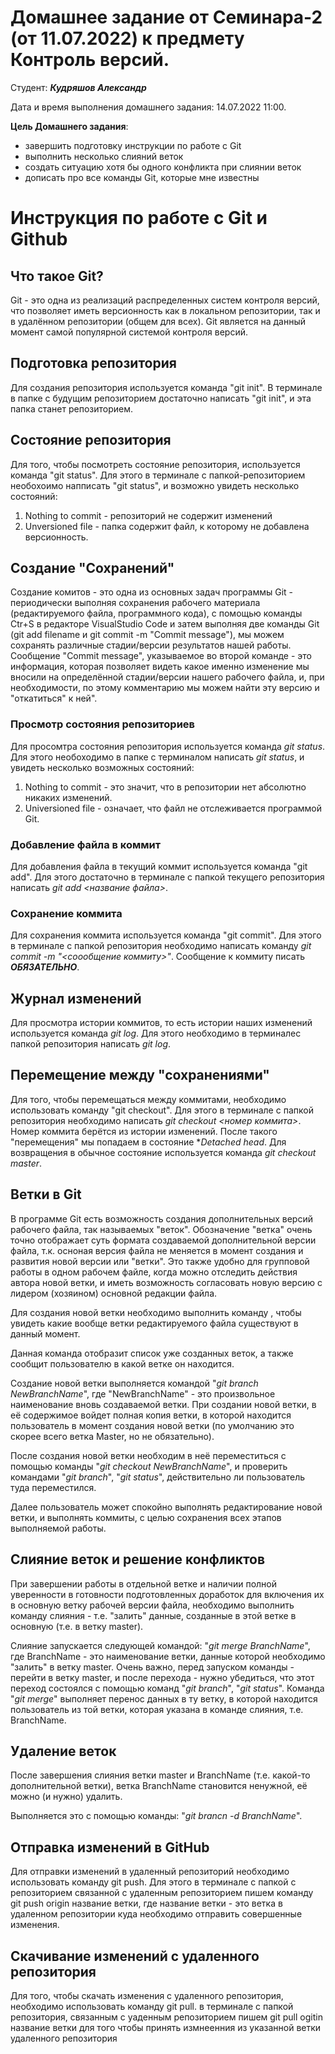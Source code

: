 # **Домашнее задание от Семинара-2 (от 11.07.2022) к предмету Контроль версий**.

Студент: **_Кудряшов Александр_**

Дата и время выполнения домашнего задания: 14.07.2022 11:00.

**Цель Домашнего задания**: 
* завершить подготовку инструкции по работе с Git
* выполнить несколько слияний веток
* создать ситуацию хотя бы одного конфликта при слиянии веток
* дописать про все команды Git, которые мне известны


# Инструкция по работе с Git и Github

## Что такое Git?

Git - это одна из реализаций распределенных систем контроля версий, что позволяет иметь версионность как в локальном репозитории, так и в удалённом репозитории (общем для всех). Git 
является на данный момент самой популярной системой контроля версий.

## Подготовка репозитория
Для создания репозитория используется команда "git init". В терминале в папке с будущим репозиторием достаточно написать "git init", и эта папка станет репозиторием.

## Состояние репозитория
Для того, чтобы посмотреть состояние репозитория, используется команда "git  status". Для этого в терминале с папкой-репозиторием необохоимо напписать "git status", и возможно увидеть несколько состояний:
1. Nothing to commit - репозиторий не содержит изменений
2. Unversioned file - папка содержит файл, к которому не добавлена версионность.

## Создание "Cохранений"

Создание комитов - это одна из основных задач программы Git -  периодически выполняя сохранения рабочего материала (редактируемого файла, программного кода), с помощью команды Ctr+S в редакторе VisualStudio Code и затем выполняя две команды Git (git add filename и git commit -m "Commit message"), мы можем сохранять различные стадии/версии результатов нашей работы. Сообщение "Commit message", указываемое во второй команде - это информация, которая позволяет видеть какое именно изменение мы вносили на определённой стадии/версии нашего рабочего файла, и, при необходимости, по этому комментарию мы можем найти эту версию и "откатиться" к ней".


### Просмотр состояния репозиториев


Для просомтра состояния репозитория используется команда *git status*.  Для этого необоходимо в папке с терминалом написать *git status*, и увидеть несколько возможных состояний:
1. Nothing to commit - это значит, что в репозитории нет абсолютно никаких изменений.
2. Universioned file - означает, что файл не отслеживается программой Git.


### Добавление файла в коммит

Для добавления файла в текущий коммит используется команда "git add". Для этого достаточно в терминале с папкой текущего репозитория написать *git add <название файла>*.

### Сохранение коммита
Для сохранения коммита используется команда "git commit". Для этого в терминале с папкой репозитория необходимо написать команду *git commit -m "<соообщение коммиту>"*. Сообщение к коммиту писать ***ОБЯЗАТЕЛЬНО***.


## Журнал изменений
Для просмотра истории коммитов, то есть истории наших изменений используется команда *git log*. Для этого необходимо в терминалес папкой репозитория написать *git log*. 

## Перемещение между "сохранениями"

Для того, чтобы перемещаться между коммитами, необходимо использовать команду "git checkout". Для этого в терминале с папкой репозитория необходимо написать *git checkout <номер коммита>*. Номер коммита берётся из истории изменений. После такого "перемещения" мы попадаем в состояние **Detached head*. Для возвращения в обычное состояние используется команда *git checkout master*.

## Ветки в Git
В программе Git есть возможность создания дополнительных версий рабочего файла, так называемых "веток". Обозначение "ветка" очень точно отображает суть формата создаваемой дополнительной версии файла, т.к. осноная версия файла не меняется в момент создания и развития новой версии или "ветки". Это также удобно для групповой работы в одном рабочем файле, когда можно отследить действия автора новой ветки, и иметь возможность согласовать новую версию с лидером (хозяином) основной редакции файла.

Для создания новой ветки необходимо выполнить команду <git branch>, чтобы увидеть какие вообще ветки редактируемого файла существуют в данный момент.

Данная команда отобразит список уже созданных веток, а также сообщит пользователю в какой ветке он находится. 

Создание новой ветки выполняется командой "*git branch NewBranchName*", где "NewBranchName" - это произвольное наименование вновь создаваемой ветки. При создании новой ветки, в её содержимое войдет полная копия ветки, в которой находится пользователь в момент создания новой ветки (по умолчанию это скорее всего ветка Master, но не обязательно).

После создания новой ветки необходим в неё переместиться с помощью команды "*git checkout NewBranchName*", и проверить командами "*git branch*", "*git status*", действительно ли пользователь туда переместился.

Далее пользователь может спокойно выполнять редактирование новой ветки, и выполнять коммиты, с целью сохранения всех этапов выполняемой работы.


## Слияние веток и решение конфликтов

При завершении работы в отдельной ветке и наличии полной уверенности в готовности подготовленных доработок для включения их в основную ветку рабочей версии файла, необходимо выполнить команду слияния - т.е. "залить" данные, созданные в этой ветке в основную (т.е. в ветку master).

Слияние запускается следующей командой: "*git merge BranchName*", где BranchName - это наименование ветки, данные которой необходимо "залить" в ветку master.
Очень важно, перед запуском команды - перейти в ветку master, и после перехода - нужно убедиться, что этот переход состоялся с помощью команд "*git branch*", "*git status*".
Команда "*git merge*" выполняет перенос данных в ту ветку, в которой находится пользователь из той ветки, которая указана в команде слияния, т.е. BranchName.


## Удаление веток   

После завершения слияния ветки master и BranchName (т.е. какой-то дополнительной ветки), ветка BranchName становится ненужной, её можно (и нужно) удалить. 

Выполняется это с помощью команды: "*git brancn -d BranchName*".

## Отправка изменений в GitHub

Для отправки изменений в удаленный репозиторий необходимо использовать команду git push. Для этого  в терминале с папкой с репозиторием связанной с удаленным репозиторием пишем команду git push origin название ветки,
где название ветки  - это ветка в удаленном репозитории куда необходимо отправить совершенные изменения.

## Скачивание изменений с удаленного репозитория
  
  Для того, чтобы скачать изменения с удаленного репозитория, необходимо использовать команду git pull.
  в терминале с папкой репозитория, связанным с уаденным репозиторием пишем git pull ogitin название ветки для того чтобы принять измнеенния  из указанной ветки удаленного репозитория

  
  
